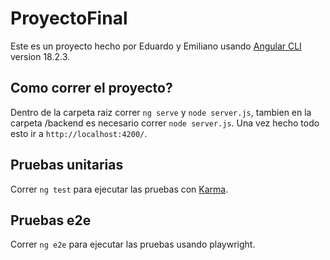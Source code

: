 # ProyectoFinal

Este es un proyecto hecho por Eduardo y Emiliano usando [Angular CLI](https://github.com/angular/angular-cli) version 18.2.3.

## Como correr el proyecto?
Dentro de la carpeta raiz correr `ng serve` y `node server.js`, tambien en la carpeta /backend es necesario correr `node server.js`.
Una vez hecho todo esto ir a `http://localhost:4200/`.

## Pruebas unitarias

Correr `ng test` para ejecutar las pruebas con [Karma](https://karma-runner.github.io).

## Pruebas e2e

Correr `ng e2e` para ejecutar las pruebas usando playwright.